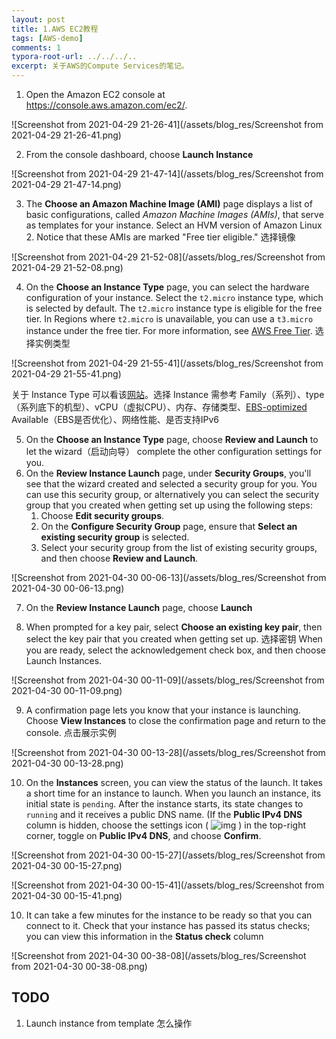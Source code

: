 ```yaml
---
layout: post
title: 1.AWS EC2教程
tags: [AWS-demo]
comments: 1
typora-root-url: ../../../..
excerpt: 关于AWS的Compute Services的笔记。
---
```


1. Open the Amazon EC2 console at https://console.aws.amazon.com/ec2/.

![Screenshot from 2021-04-29 21-26-41](/assets/blog_res/Screenshot from 2021-04-29 21-26-41.png)

2. From the console dashboard, choose **Launch Instance**

![Screenshot from 2021-04-29 21-47-14](/assets/blog_res/Screenshot from 2021-04-29 21-47-14.png)



3. The **Choose an Amazon Machine Image (AMI)** page displays a list of basic configurations, called *Amazon Machine Images (AMIs)*, that serve as templates for your instance. Select an HVM version of Amazon Linux 2. Notice that these AMIs are marked "Free tier eligible."  选择镜像

![Screenshot from 2021-04-29 21-52-08](/assets/blog_res/Screenshot from 2021-04-29 21-52-08.png)

4. On the **Choose an Instance Type** page, you can select the hardware configuration of your instance. Select the `t2.micro` instance type, which is selected by default. The `t2.micro` instance type is eligible for the free tier. In Regions where `t2.micro` is unavailable, you can use a `t3.micro` instance under the free tier. For more information, see [AWS Free Tier](https://aws.amazon.com/free/).  选择实例类型

![Screenshot from 2021-04-29 21-55-41](/assets/blog_res/Screenshot from 2021-04-29 21-55-41.png)



关于 Instance Type 可以看该[网站](https://aws.amazon.com/cn/ec2/instance-types/)。选择 Instance 需参考 Family（系列）、type（系列底下的机型）、vCPU（虚拟CPU）、内存、存储类型、[EBS-optimized](https://docs.aws.amazon.com/zh_cn/AWSEC2/latest/UserGuide/ebs-optimized.html) Available（EBS是否优化）、网络性能、是否支持IPv6

5. On the **Choose an Instance Type** page, choose **Review and Launch** to let the wizard（启动向导） complete the other configuration settings for you.
6. On the **Review Instance Launch** page, under **Security Groups**, you'll see that the wizard created and selected a security group for you. You can use this security group, or alternatively you can select the security group that you created when getting set up using the following steps:
   1. Choose **Edit security groups**.
   2. On the **Configure Security Group** page, ensure that **Select an existing security group** is selected.
   3. Select your security group from the list of existing security groups, and then choose **Review and Launch**.

![Screenshot from 2021-04-30 00-06-13](/assets/blog_res/Screenshot from 2021-04-30 00-06-13.png)

7. On the **Review Instance Launch** page, choose **Launch**

8. When prompted for a key pair, select **Choose an existing key pair**, then select the key pair that you created when getting set up.  选择密钥
   When you are ready, select the acknowledgement check box, and then choose Launch Instances.

![Screenshot from 2021-04-30 00-11-09](/assets/blog_res/Screenshot from 2021-04-30 00-11-09.png)

9. A confirmation page lets you know that your instance is launching. Choose **View Instances** to close the confirmation page and return to the console.  点击展示实例

![Screenshot from 2021-04-30 00-13-28](/assets/blog_res/Screenshot from 2021-04-30 00-13-28.png)

10. On the **Instances** screen, you can view the status of the launch. It takes a short time for an instance to launch. When you launch an instance, its initial state is `pending`. After the instance starts, its state changes to `running` and it receives a public DNS name. (If the **Public IPv4 DNS** column is hidden, choose the settings icon ( ![img](https://docs.aws.amazon.com/AWSEC2/latest/UserGuide/images/settings-icon.png) ) in the top-right corner, toggle on **Public IPv4 DNS**, and choose **Confirm**.

![Screenshot from 2021-04-30 00-15-27](/assets/blog_res/Screenshot from 2021-04-30 00-15-27.png)

![Screenshot from 2021-04-30 00-15-41](/assets/blog_res/Screenshot from 2021-04-30 00-15-41.png)

10. It can take a few minutes for the instance to be ready so that you can connect to it. Check that your instance has passed its status checks; you can view this information in the **Status check** column

![Screenshot from 2021-04-30 00-38-08](/assets/blog_res/Screenshot from 2021-04-30 00-38-08.png)

## TODO

1. Launch instance from template 怎么操作



